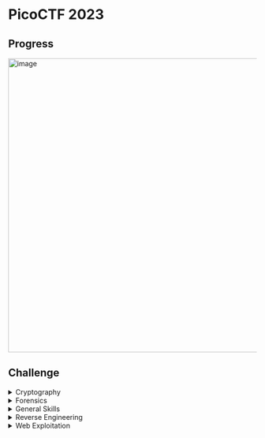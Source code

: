 # **PicoCTF 2023**
## **Progress**

<img width="596" alt="image" src="https://user-images.githubusercontent.com/42516564/228999993-d15db9ae-fb7a-442c-85df-2a3981841ffd.png">

## **Challenge**
<details>
 <summary>Cryptography</summary>
  
  * [**HideAndSee**](https://github.com/TITANs1506/CTF-Writeups/tree/main/PicoCTF%202023/Cryptography/HideToSee)
  * [**ReadMyCert**](https://github.com/TITANs1506/CTF-Writeups/tree/main/PicoCTF%202023/Cryptography/ReadMyCert)
  * [**rotation**](https://github.com/TITANs1506/CTF-Writeups/tree/main/PicoCTF%202023/Cryptography/rotation)
  
</details>


<details>
 <summary>Forensics</summary>
  
  * [**FindandOpen**](https://github.com/TITANs1506/CTF-Writeups/tree/main/PicoCTF%202023/Forensics/FindandOpen)
  * [**MSB**](https://github.com/TITANs1506/CTF-Writeups/tree/main/PicoCTF%202023/Forensics/MSB)
  * [**PcapPoisioning**](https://github.com/TITANs1506/CTF-Writeups/tree/main/PicoCTF%202023/Forensics/PcapPoisioning)
  * [**hideme**](https://github.com/TITANs1506/CTF-Writeups/tree/main/PicoCTF%202023/Forensics/hideme)
  * [**who is it**](https://github.com/TITANs1506/CTF-Writeups/tree/main/PicoCTF%202023/Forensics/who%20is%20it)
  
</details>


<details>
 <summary>General Skills</summary>
  
  * [**Permissions**](https://github.com/TITANs1506/CTF-Writeups/tree/main/PicoCTF%202023/General%20Skills/Permissions)
  * [**Special**](https://github.com/TITANs1506/CTF-Writeups/tree/main/PicoCTF%202023/General%20Skills/Special)
  * [**Specialer**](https://github.com/TITANs1506/CTF-Writeups/tree/main/PicoCTF%202023/General%20Skills/Specialer)
  * [**chrono**](https://github.com/TITANs1506/CTF-Writeups/tree/main/PicoCTF%202023/General%20Skills/chrono)
  * [**vmoney-ware**](https://github.com/TITANs1506/CTF-Writeups/tree/main/PicoCTF%202023/General%20Skills/money-ware)
  * [**repetitions**](https://github.com/TITANs1506/CTF-Writeups/tree/main/PicoCTF%202023/General%20Skills/repetitions)
  * [**useless**](https://github.com/TITANs1506/CTF-Writeups/tree/main/PicoCTF%202023/General%20Skills/useless)
  
</details>

  
<details>
 <summary>Reverse Engineering</summary>
  
  * [**Reverse**](https://github.com/TITANs1506/CTF-Writeups/tree/main/PicoCTF%202023/Reverse%20Engineering/Reverse)
  * [**Safe Opener 2**](https://github.com/TITANs1506/CTF-Writeups/tree/main/PicoCTF%202023/Reverse%20Engineering/Safe%20Opener%202)
  * [**timer**](https://github.com/TITANs1506/CTF-Writeups/tree/main/PicoCTF%202023/Reverse%20Engineering/timer)
  
</details>

  
<details>
 <summary>Web Exploitation</summary>
  
  * [**MatchTheRegex**](https://github.com/TITANs1506/CTF-Writeups/tree/main/PicoCTF%202023/Web%20Exploitation/MatchTheRegex)
  * [**More SQLi**](https://github.com/TITANs1506/CTF-Writeups/tree/main/PicoCTF%202023/Web%20Exploitation/More%20SQLi)
  * [**SOAP**](https://github.com/TITANs1506/CTF-Writeups/tree/main/PicoCTF%202023/Web%20Exploitation/SOAP)
  * [**findme**](https://github.com/TITANs1506/CTF-Writeups/tree/main/PicoCTF%202023/Web%20Exploitation/findme)
  
</details>
